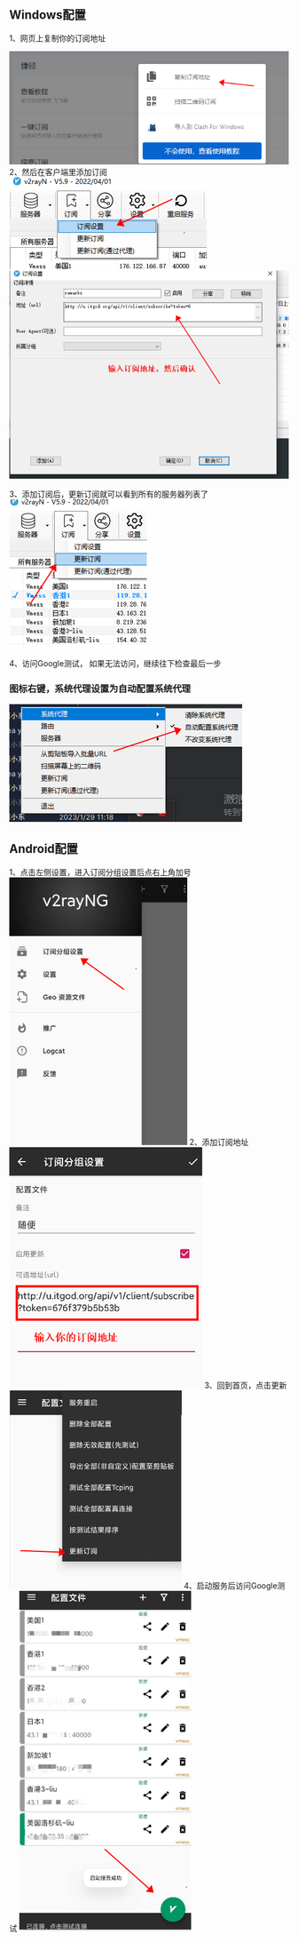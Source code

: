 
## Windows配置
1、网页上复制你的订阅地址

![img_7.png](img_7.png)  
2、然后在客户端里添加订阅    
![img_3.png](img_3.png)
![img_4.png](img_4.png)

3、添加订阅后，更新订阅就可以看到所有的服务器列表了  
![img_5.png](img_5.png)

4、访问Google测试， 如果无法访问，继续往下检查最后一步  


### 图标右键，系统代理设置为自动配置系统代理
![img_6.png](img_6.png)

## Android配置
1、点击左侧设置，进入订阅分组设置后点右上角加号
![img_8.png](img_8.png)
2、添加订阅地址
![img_9.png](img_9.png)
3、回到首页，点击更新
![img_10.png](img_10.png)
4、启动服务后访问Google测试
![img_11.png](img_11.png)